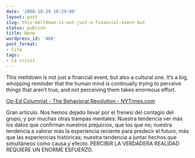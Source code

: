 ```yaml
---
date: '2008-10-29 10:29:00'
layout: post
slug: this-meltdown-is-not-just-a-financial-event-but
status: publish
title: None
wordpress_id: '460'
post_format:
- Cita
tags:
- La crisis
---
```


This meltdown is not just a financial event, but also a cultural one. It’s a big, whopping reminder that the human mind is continually trying to perceive things that aren’t true, and not perceiving them takes enormous effort.



[Op-Ed Columnist - The Behavioral Revolution - NYTimes.com](http://www.nytimes.com/2008/10/28/opinion/28brooks.html)




Gran artículo. Nos hemos dejado llevar por el frenesí del contagio del grupo, y por muchas otras trampas mentales: Nuestra tendencia ver más los datos que confirman nuestros prejuicios, que los que no; nuestra tendencia a valorar más la experiencia reciente para predecir el futuro, más que las experiencias históricas; nuestra tendencia a juntar hechos que simultáneos como causa y efecto. PERCIBIR LA VERDADERA REALIDAD REQUIERE UN ENORME ESFUERZO.
